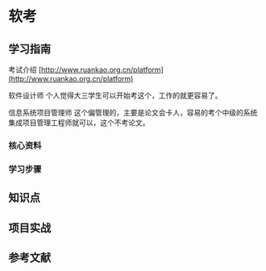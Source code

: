 # 软考

## 学习指南

考试介绍 [http://www.ruankao.org.cn/platform](http://www.ruankao.org.cn/platform)

软件设计师  个人觉得大三学生可以开始考这个，工作的就更容易了。

信息系统项目管理师  这个偏管理的，主要是论文会卡人，容易的考个中级的系统集成项目管理工程师就可以，这个不考论文。

### 核心资料

### 学习步骤

## 知识点

## 项目实战

## 参考文献
